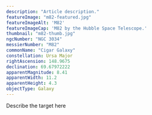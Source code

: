 ```yaml
---
description: "Article description."
featureImage: "m82-featured.jpg"
featureImageAlt: 'M82'
featureImageCap: 'M82 by the Hubble Space Telescope.'
thumbnail: "m82-thumb.jpg"
ngcNumber: "NGC 3034"
messierNumber: "M82"
commonName: "Cigar Galaxy"
constellation: Ursa Major
rightAscension: 148.9675
declination: 69.67972222
apparentMagnitude: 8.41
apparentWidth: 11.2
apparentHeight: 4.3
objectType: Galaxy
---
```


Describe the target here
